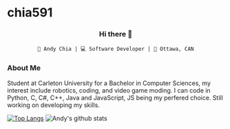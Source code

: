 # chia591

<div align="center">

### Hi there 👋


    🌇 Andy Chia | 💻 Software Developer | 🌌 Ottawa, CAN


</div>

### About Me

Student at Carleton University for a Bachelor in Computer Sciences, my interest include robotics, coding, and video game moding. I can code in Python, C, C#, C++, Java and JavaScript, JS being my perfered choice. Still working on developing my skills.

[![Top Langs](https://github-readme-stats.vercel.app/api/top-langs/?username=chia591)](https://github.com/anuraghazra/github-readme-stats)
![Andy's github stats](https://github-readme-stats.vercel.app/api/?username=chia591&show_icons=true&title_color=1F75C8&icon_color=2AA410&text_color=043667&bg_color=ffffff&hide=issues,contribs) 
